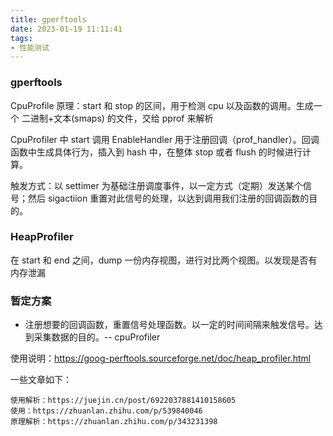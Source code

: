 ```yaml
---
title: gperftools
date: 2023-01-19 11:11:41
tags:
- 性能测试
---
```


### gperftools

CpuProfile 原理：start 和 stop 的区间，用于检测 cpu 以及函数的调用。生成一个 二进制+文本(smaps) 的文件，交给 pprof 来解析

CpuProfiler 中 start 调用 EnableHandler 用于注册回调（prof_handler）。回调函数中生成具体行为，插入到 hash 中，在整体 stop 或者 flush 的时候进行计算。

触发方式：以 settimer 为基础注册调度事件，以一定方式（定期）发送某个信号；然后 sigactiion 重置对此信号的处理，以达到调用我们注册的回调函数的目的。

### HeapProfiler

在 start 和 end 之间，dump 一份内存视图，进行对比两个视图。以发现是否有内存泄漏

### 暂定方案

- 注册想要的回调函数，重置信号处理函数。以一定的时间间隔来触发信号。达到采集数据的目的。-- cpuProfiler



使用说明：https://goog-perftools.sourceforge.net/doc/heap_profiler.html

一些文章如下：

```
使用解析：https://juejin.cn/post/6922037881410158605
使用：https://zhuanlan.zhihu.com/p/539840046
原理解析：https://zhuanlan.zhihu.com/p/343231398
```

